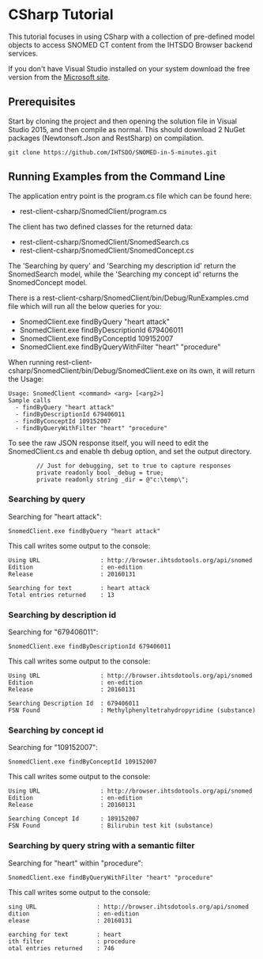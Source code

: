 CSharp Tutorial
===============

This tutorial focuses in using CSharp with a collection of pre-defined model objects to access SNOMED CT content from the IHTSDO Browser backend services.

If you don't have Visual Studio installed on your system download the free version from the [Microsoft site](https://www.microsoft.com/en-au/download/details.aspx?id=44914).

Prerequisites
-------------
Start by cloning the project and then opening the solution file in Visual Studio 2015, and then compile as normal. 
This should download 2 NuGet packages (Newtonsoft.Json and RestSharp) on compilation.

```
git clone https://github.com/IHTSDO/SNOMED-in-5-minutes.git
```


Running Examples from the Command Line
--------------------------------------
The application entry point is the program.cs file which can be found here:

* rest-client-csharp/SnomedClient/program.cs

The client has two defined classes for the returned data:

* rest-client-csharp/SnomedClient/SnomedSearch.cs
* rest-client-csharp/SnomedClient/SnomedConcept.cs

The 'Searching by query' and 'Searching my description id' return the SnomedSearch model, while the 'Searching my concept id' returns the SnomedConcept model.



There is a rest-client-csharp/SnomedClient/bin/Debug/RunExamples.cmd file which will run all the below queries for you:

* SnomedClient.exe findByQuery "heart attack"
* SnomedClient.exe findByDescriptionId 679406011
* SnomedClient.exe findByConceptId 109152007
* SnomedClient.exe findByQueryWithFilter "heart" "procedure"

When running rest-client-csharp/SnomedClient/bin/Debug/SnomedClient.exe on its own, it will return the Usage:

```
Usage: SnomedClient <command> <arg> [<arg2>]
Sample calls
  - findByQuery "heart attack"
  - findByDescriptionId 679406011
  - findByConceptId 109152007
  - findByQueryWithFilter "heart" "procedure"
```

To see the raw JSON response itself, you will need to edit the SnomedClient.cs and enable th debug option, and set the output directory.

```
        // Just for debugging, set to true to capture responses
        private readonly bool _debug = true;
        private readonly string _dir = @"c:\temp\";
```

### Searching by query

Searching for "heart attack":
```
SnomedClient.exe findByQuery "heart attack"
```

This call writes some output to the console:

```
Using URL                 : http://browser.ihtsdotools.org/api/snomed
Edition                   : en-edition
Release                   : 20160131

Searching for text        : heart attack
Total entries returned    : 13
``` 

### Searching by description id

Searching for "679406011":
```
SnomedClient.exe findByDescriptionId 679406011
```

This call writes some output to the console:

```
Using URL                 : http://browser.ihtsdotools.org/api/snomed
Edition                   : en-edition
Release                   : 20160131

Searching Description Id  : 679406011
FSN Found                 : Methylphenyltetrahydropyridine (substance)
``` 

### Searching by concept id

Searching for "109152007":
```
SnomedClient.exe findByConceptId 109152007
```

This call writes some output to the console:

```
Using URL                 : http://browser.ihtsdotools.org/api/snomed
Edition                   : en-edition
Release                   : 20160131

Searching Concept Id      : 109152007
FSN Found                 : Bilirubin test kit (substance)
``` 

### Searching by query string with a semantic filter

Searching for "heart" within "procedure":
```
SnomedClient.exe findByQueryWithFilter "heart" "procedure"
```

This call writes some output to the console:

```
sing URL                 : http://browser.ihtsdotools.org/api/snomed
dition                   : en-edition
elease                   : 20160131

earching for text        : heart
ith filter               : procedure
otal entries returned    : 746
``` 
